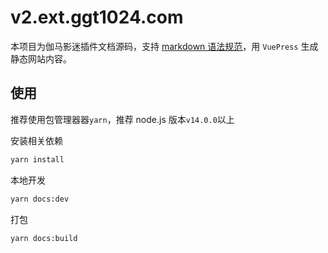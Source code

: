 # v2.ext.ggt1024.com

本项目为伽马影迷插件文档源码，支持 [markdown 语法规范](https://spec.commonmark.org/)，用 `VuePress` 生成静态网站内容。

## 使用

推荐使用包管理器器`yarn`，推荐 node.js 版本`v14.0.0`以上

安装相关依赖

```bash
yarn install
```

本地开发

```bash
yarn docs:dev
```

打包

```bash
yarn docs:build
```
